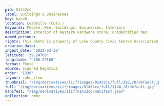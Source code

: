 ```yaml
---
pid: 01432cc
label: Buildings & Businesses
key: bandb
location: Leadville (Colo.)
keywords: People, Men, Buildings, Businesses, Interiors
description: Interior of Western Hardware store, unidentified men
named_persons: 
rights: This photo is property of Lake County Civic Center Association.
creation_date: 
ingest_date: '2021-03-30'
latitude: '39.24789'
longitude: "-106.29168"
format: Photo
source: Scanned Negative
order: '1336'
layout: cmhc_item
thumbnail: "/img/derivatives/iiif/images/01432cc/full/250,/0/default.jpg"
full: "/img/derivatives/iiif/images/01432cc/full/1140,/0/default.jpg"
manifest: "/img/derivatives/iiif/01432cc/manifest.json"
collection: cmhc
---
```

